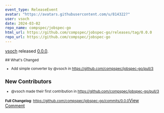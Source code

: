 ```yaml
---
event_type: ReleaseEvent
avatar: "https://avatars.githubusercontent.com/u/814322?"
user: vsoch
date: 2024-03-02
repo_name: compspec/jobspec-go
html_url: https://github.com/compspec/jobspec-go/releases/tag/0.0.0
repo_url: https://github.com/compspec/jobspec-go
---
```


<a href='https://github.com/vsoch' target='_blank'>vsoch</a> released <a href='https://github.com/compspec/jobspec-go/releases/tag/0.0.0' target='_blank'>0.0.0</a>.

<small>## What's Changed
* Add simple converter by @vsoch in https://github.com/compspec/jobspec-go/pull/3

## New Contributors
* @vsoch made their first contribution in https://github.com/compspec/jobspec-go/pull/3

**Full Changelog**: https://github.com/compspec/jobspec-go/commits/0.0.0</small><a href='https://github.com/compspec/jobspec-go/releases/tag/0.0.0' target='_blank'>View Comment</a>